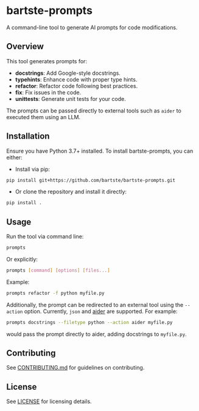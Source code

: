 # bartste-prompts

A command-line tool to generate AI prompts for code modifications.

## Overview

This tool generates prompts for:

- **docstrings**: Add Google-style docstrings.
- **typehints**: Enhance code with proper type hints.
- **refactor**: Refactor code following best practices.
- **fix**: Fix issues in the code.
- **unittests**: Generate unit tests for your code.

The prompts can be passed directly to external tools such as `aider` to executed
them using an LLM.

## Installation

Ensure you have Python 3.7+ installed. To install bartste-prompts, you can either:

- Install via pip:

```bash
pip install git+https://github.com/bartste/bartste-prompts.git
```

- Or clone the repository and install it directly:

```bash
pip install .
```

## Usage

Run the tool via command line:

```bash
prompts
```

Or explicitly:

```bash
prompts [command] [options] [files...]
```

Example:

```bash
prompts refactor -f python myfile.py
```

Additionally, the prompt can be redirected to an external tool using the `--action` option. Currently, `json` and [aider](https://github.com/paul-gauthier/aider) are supported. For example:

```bash
prompts docstrings --filetype python --action aider myfile.py
```

would pass the prompt directly to aider, adding docstrings to `myfile.py`.

## Contributing

See [CONTRIBUTING.md](CONTRIBUTING.md) for guidelines on contributing.

## License

See [LICENSE](LICENSE) for licensing details.
